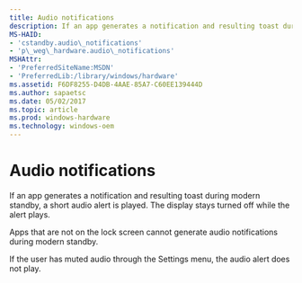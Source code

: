 ```yaml
---
title: Audio notifications
description: If an app generates a notification and resulting toast during modern standby, a short audio alert is played. The display stays turned off while the alert plays.
MS-HAID:
- 'cstandby.audio\_notifications'
- 'p\_weg\_hardware.audio\_notifications'
MSHAttr:
- 'PreferredSiteName:MSDN'
- 'PreferredLib:/library/windows/hardware'
ms.assetid: F6DF8255-D4DB-4AAE-85A7-C60EE139444D
ms.author: sapaetsc
ms.date: 05/02/2017
ms.topic: article
ms.prod: windows-hardware
ms.technology: windows-oem
---
```


# Audio notifications


If an app generates a notification and resulting toast during modern standby, a short audio alert is played. The display stays turned off while the alert plays.

Apps that are not on the lock screen cannot generate audio notifications during modern standby.

If the user has muted audio through the Settings menu, the audio alert does not play.

 

 






